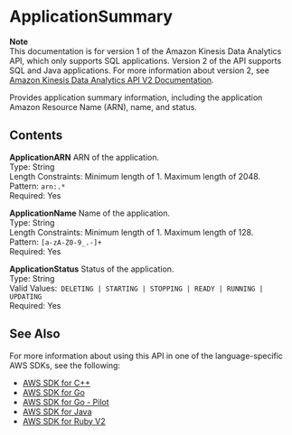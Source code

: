 # ApplicationSummary<a name="API_ApplicationSummary"></a>

**Note**  
This documentation is for version 1 of the Amazon Kinesis Data Analytics API, which only supports SQL applications\. Version 2 of the API supports SQL and Java applications\. For more information about version 2, see [Amazon Kinesis Data Analytics API V2 Documentation](/kinesisanalytics/latest/apiv2/Welcome.html)\.

Provides application summary information, including the application Amazon Resource Name \(ARN\), name, and status\.

## Contents<a name="API_ApplicationSummary_Contents"></a>

 **ApplicationARN**   <a name="analytics-Type-ApplicationSummary-ApplicationARN"></a>
ARN of the application\.  
Type: String  
Length Constraints: Minimum length of 1\. Maximum length of 2048\.  
Pattern: `arn:.*`   
Required: Yes

 **ApplicationName**   <a name="analytics-Type-ApplicationSummary-ApplicationName"></a>
Name of the application\.  
Type: String  
Length Constraints: Minimum length of 1\. Maximum length of 128\.  
Pattern: `[a-zA-Z0-9_.-]+`   
Required: Yes

 **ApplicationStatus**   <a name="analytics-Type-ApplicationSummary-ApplicationStatus"></a>
Status of the application\.  
Type: String  
Valid Values:` DELETING | STARTING | STOPPING | READY | RUNNING | UPDATING`   
Required: Yes

## See Also<a name="API_ApplicationSummary_SeeAlso"></a>

For more information about using this API in one of the language\-specific AWS SDKs, see the following:
+  [AWS SDK for C\+\+](https://docs.aws.amazon.com/goto/SdkForCpp/kinesisanalytics-2015-08-14/ApplicationSummary) 
+  [AWS SDK for Go](https://docs.aws.amazon.com/goto/SdkForGoV1/kinesisanalytics-2015-08-14/ApplicationSummary) 
+  [AWS SDK for Go \- Pilot](https://docs.aws.amazon.com/goto/SdkForGoPilot/kinesisanalytics-2015-08-14/ApplicationSummary) 
+  [AWS SDK for Java](https://docs.aws.amazon.com/goto/SdkForJava/kinesisanalytics-2015-08-14/ApplicationSummary) 
+  [AWS SDK for Ruby V2](https://docs.aws.amazon.com/goto/SdkForRubyV2/kinesisanalytics-2015-08-14/ApplicationSummary) 